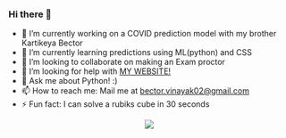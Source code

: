 ### Hi there 👋

- 🔭 I’m currently working on a COVID prediction model with my brother Kartikeya Bector
- 🌱 I’m currently learning predictions using ML(python) and CSS
- 👯 I’m looking to collaborate on making an Exam proctor
- 🤔 I’m looking for help with <a href = "bit.ly/VBector"> MY WEBSITE! </a>
- 💬 Ask me about Python! :)
- 📫 How to reach me: Mail me at bector.vinayak02@gmail.com
- ⚡ Fun fact: I can solve a rubiks cube in 30 seconds 
<div align = "center">
  <img align="center" src="https://github-readme-stats.vercel.app/api/top-langs/?username=VinayakBector2002&theme=dark" />
</div>

